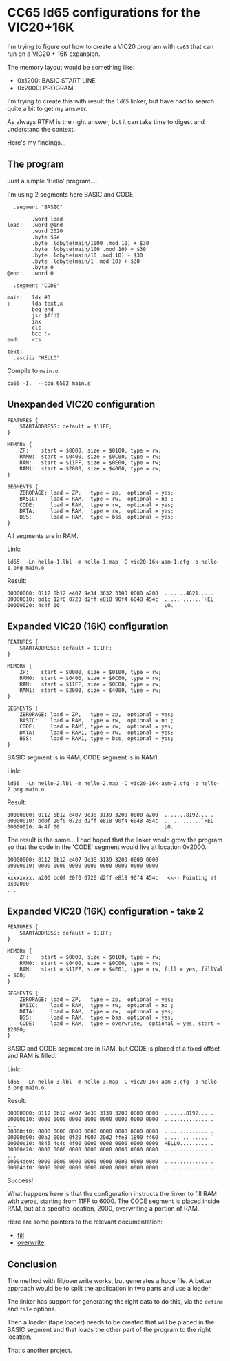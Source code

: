 # CC65 ld65 configurations for the VIC20+16K

I'm trying to figure out how to create a VIC20 program with `ca65` that can run on a VIC20 + 16K expansion.

The memory layout would be something like:
  * 0x1200: BASIC START LINE
  * 0x2000: PROGRAM

I'm trying to create this with result the `ld65` linker, but have had to search quite a bit to get my answer.

As always RTFM is the right answer, but it can take time to digest and understand the context.

Here's my findings...


## The program

Just a simple 'Hello' program....

I'm using 2 segments here BASIC and CODE.

```
  .segment "BASIC"
 
        .word load
load:   .word @end
        .word 2020
        .byte $9e
        .byte .lobyte(main/1000 .mod 10) + $30
        .byte .lobyte(main/100 .mod 10) + $30
        .byte .lobyte(main/10 .mod 10) + $30
        .byte .lobyte(main/1 .mod 10) + $30
        .byte 0 
@end:   .word 0  

  .segment "CODE"

main:   ldx #0
:       lda text,x
        beq end
        jsr $ffd2
        inx
        clc
        bcc :-
end:    rts

text:
  .asciiz "HELLO"
```

Compile to `main.o`:

```
ca65 -I.  --cpu 6502 main.s

```


## Unexpanded VIC20 configuration

``` 
FEATURES {
    STARTADDRESS: default = $11FF;
}

MEMORY {
    ZP:    start = $0000, size = $0100, type = rw;
    RAM0:  start = $0400, size = $0C00, type = rw;
    RAM:   start = $11FF, size = $0E00, type = rw;
    RAM1:  start = $2000, size = $4000, type = rw;
}

SEGMENTS {
    ZEROPAGE: load = ZP,   type = zp,  optional = yes;
    BASIC:    load = RAM,  type = rw,  optional = no ;
    CODE:     load = RAM,  type = rw,  optional = yes;
    DATA:     load = RAM,  type = rw,  optional = yes;
    BSS:      load = RAM,  type = bss, optional = yes;
}

```

All segments are in RAM.

Link:

```
ld65  -Ln hello-1.lbl -m hello-1.map -C vic20-16k-asm-1.cfg -o hello-1.prg main.o

```

Result:

```
00000000: 0112 0b12 e407 9e34 3632 3100 0000 a200  .......4621.....
00000010: bd1c 12f0 0720 d2ff e818 90f4 6048 454c  ..... ......`HEL
00000020: 4c4f 00                                  LO.
```

## Expanded VIC20 (16K) configuration

```
FEATURES {
    STARTADDRESS: default = $11FF;
}

MEMORY {
    ZP:    start = $0000, size = $0100, type = rw;
    RAM0:  start = $0400, size = $0C00, type = rw;
    RAM:   start = $11FF, size = $0E00, type = rw;
    RAM1:  start = $2000, size = $4000, type = rw;
}

SEGMENTS {
    ZEROPAGE: load = ZP,   type = zp,  optional = yes;
    BASIC:    load = RAM,  type = rw,  optional = no ;
    CODE:     load = RAM1, type = rw,  optional = yes;
    DATA:     load = RAM1, type = rw,  optional = yes;
    BSS:      load = RAM1, type = bss, optional = yes;
}
```

BASIC segment is in RAM, CODE segment is in RAM1.

Link:

```
ld65  -Ln hello-2.lbl -m hello-2.map -C vic20-16k-asm-2.cfg -o hello-2.prg main.o
```

Result:

```
00000000: 0112 0b12 e407 9e38 3139 3200 0000 a200  .......8192.....
00000010: bd0f 20f0 0720 d2ff e818 90f4 6048 454c  .. .. ......`HEL
00000020: 4c4f 00                                  LO.
```

The result is the same... I had hoped that the linker would grow the program so that the code in the 'CODE' segment would live at location 0x2000.

```
00000000: 0112 0b12 e407 9e38 3139 3200 0000 0000
00000010: 0000 0000 0000 0000 0000 0000 0000 0000
...
xxxxxxxx: a200 bd0f 20f0 0720 d2ff e818 90f4 454c   <<-- Pointing at 0x02000
...
```

## Expanded VIC20 (16K) configuration - take 2

```
FEATURES {
    STARTADDRESS: default = $11FF;
}

MEMORY {
    ZP:    start = $0000, size = $0100, type = rw;
    RAM0:  start = $0400, size = $0C00, type = rw;
    RAM:   start = $11FF, size = $4E01, type = rw, fill = yes, fillVal = $00;
}

SEGMENTS {
    ZEROPAGE: load = ZP,   type = zp,  optional = yes;
    BASIC:    load = RAM,  type = rw,  optional = no ;
    DATA:     load = RAM,  type = rw,  optional = yes;
    BSS:      load = RAM,  type = bss, optional = yes;
    CODE:     load = RAM,  type = overwrite,  optional = yes, start = $2000;
}
```

BASIC and CODE segment are in RAM, but CODE is placed at a fixed offset and RAM is filled.

Link:

```
ld65  -Ln hello-3.lbl -m hello-3.map -C vic20-16k-asm-3.cfg -o hello-3.prg main.o
```

Result:

```
00000000: 0112 0b12 e407 9e38 3139 3200 0000 0000  .......8192.....
00000010: 0000 0000 0000 0000 0000 0000 0000 0000  ................
...
00000df0: 0000 0000 0000 0000 0000 0000 0000 0000  ................
00000e00: 00a2 00bd 0f20 f007 20d2 ffe8 1890 f460  ..... .. ......`
00000e10: 4845 4c4c 4f00 0000 0000 0000 0000 0000  HELLO...........
00000e20: 0000 0000 0000 0000 0000 0000 0000 0000  ................
...
00004de0: 0000 0000 0000 0000 0000 0000 0000 0000  ................
00004df0: 0000 0000 0000 0000 0000 0000 0000 0000  ................
```

Success!

What happens here is that the configuration instructs the linker to fill RAM with zeros, starting from 11FF to 6000.
The CODE segment is placed inside RAM, but at a specific location, 2000, overwriting a portion of RAM.

Here are some pointers to the relevant documentation:

  * [fill](https://cc65.github.io/doc/ld65.html#ss5.6)
  * [overwrite](https://cc65.github.io/doc/ld65.html#ss5.4)


## Conclusion

The method with fill/overwrite works, but generates a huge file. A better approach would be to split the application in two parts and use a loader.

The linker has support for generating the right data to do this, via the `define` and `file` options.

Then a loader (tape loader) needs to be created that will be placed in the BASIC segment and that loads the other part of the program to the right location.

That's another project.
